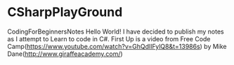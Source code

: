# CSharpPlayGround
CodingForBeginnersNotes
Hello World! 
I have decided to publish my notes as I attempt to Learn to code in C#.
First Up is a video from Free Code Camp(https://www.youtube.com/watch?v=GhQdlIFylQ8&t=13986s) by Mike Dane(http://www.giraffeacademy.com/)
